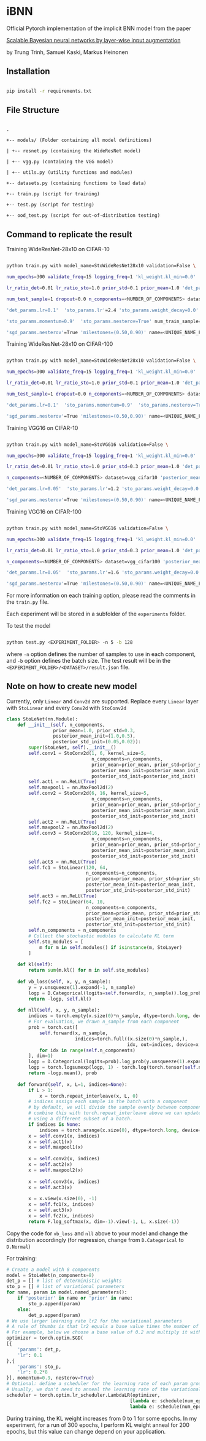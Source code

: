 
# iBNN

  

Official Pytorch implementation of the implicit BNN model from the paper

  

[Scalable Bayesian neural networks by layer-wise input augmentation](https://arxiv.org/abs/2010.13498)

  

by Trung Trinh, Samuel Kaski, Markus Heinonen

  

## Installation

  

```bash

pip install -r requirements.txt

```

  

## File Structure

  

```

.

+-- models/ (Folder containing all model definitions)

| +-- resnet.py (containing the WideResNet model)

| +-- vgg.py (containing the VGG model)

| +-- utils.py (utility functions and modules)

+-- datasets.py (containing functions to load data)

+-- train.py (script for training)

+-- test.py (script for testing)

+-- ood_test.py (script for out-of-distribution testing)

```

  

## Command to replicate the result

  

Training WideResNet-28x10 on CIFAR-10

```bash

python train.py with model_name=StoWideResNet28x10 validation=False \

num_epochs=300 validate_freq=15 logging_freq=1 'kl_weight.kl_min=0.0'  'kl_weight.kl_max=1.0'  'kl_weight.last_iter=200' \

lr_ratio_det=0.01 lr_ratio_sto=1.0 prior_std=0.1 prior_mean=1.0 'det_params.weight_decay=5e-4' \

num_test_sample=1 dropout=0.0 n_components=<NUMBER_OF_COMPONENTS> dataset=cifar10 \

'det_params.lr=0.1'  'sto_params.lr'=2.4 'sto_params.weight_decay=0.0' \

'sto_params.momentum=0.9'  'sto_params.nesterov=True' num_train_sample=2 \

'sgd_params.nesterov'=True 'milestones=(0.50,0.90)' name=<UNIQUE_NAME_FOR_THE_EXPERIMENT> seed=<RANDOM_SEED>

```

Training WideResNet-28x10 on CIFAR-100

```bash

python train.py with model_name=StoWideResNet28x10 validation=False \

num_epochs=300 validate_freq=15 logging_freq=1 'kl_weight.kl_min=0.0'  'kl_weight.kl_max=1.0'  'kl_weight.last_iter=200' \

lr_ratio_det=0.01 lr_ratio_sto=1.0 prior_std=0.1 prior_mean=1.0 'det_params.weight_decay=5e-4' \

num_test_sample=1 dropout=0.0 n_components=<NUMBER_OF_COMPONENTS> dataset=cifar100 seed=<RANDOM_SEED> \

'det_params.lr=0.1'  'sto_params.momentum=0.9'  'sto_params.nesterov=True'  'sto_params.lr'=4.8 'sto_params.weight_decay=0.0'  'num_train_sample'=2 \

'sgd_params.nesterov'=True 'milestones=(0.50,0.90)' name=<UNIQUE_NAME_FOR_THE_EXPERIMENT>

```

Training VGG16 on CIFAR-10

```bash

python train.py with model_name=StoVGG16 validation=False \

num_epochs=300 validate_freq=15 logging_freq=1 'kl_weight.kl_min=0.0'  'kl_weight.kl_max=1.0'  'kl_weight.last_iter=200' \

lr_ratio_det=0.01 lr_ratio_sto=1.0 prior_std=0.3 prior_mean=1.0 'det_params.weight_decay=5e-4' num_test_sample=1 \

n_components=<NUMBER_OF_COMPONENTS> dataset=vgg_cifar10 'posterior_mean_init=(1.0,0.75)' \

'det_params.lr=0.05'  'sto_params.lr'=1.2 'sto_params.weight_decay=0.0'  'sto_params.momentum=0.9'  'sto_params.nesterov=True'  'num_train_sample'=2 \

'sgd_params.nesterov'=True 'milestones=(0.50,0.90)' name=<UNIQUE_NAME_FOR_THE_EXPERIMENT> seed=<RANDOM_SEED>

```

Training VGG16 on CIFAR-100

```bash

python train.py with model_name=StoVGG16 validation=False \

num_epochs=300 validate_freq=15 logging_freq=1 'kl_weight.kl_min=0.0'  'kl_weight.kl_max=1.0'  'kl_weight.last_iter=200' \

lr_ratio_det=0.01 lr_ratio_sto=1.0 prior_std=0.3 prior_mean=1.0 'det_params.weight_decay=3e-4' num_test_sample=1 \

n_components=<NUMBER_OF_COMPONENTS> dataset=vgg_cifar100 'posterior_mean_init=(1.0,0.75)'  'posterior_std_init=(0.05,0.02)' \

'det_params.lr=0.05'  'sto_params.lr'=1.6 'sto_params.weight_decay=0.0'  'sto_params.momentum=0.9'  'sto_params.nesterov=True'  'num_train_sample'=2 \

'sgd_params.nesterov'=True 'milestones=(0.50,0.90)' name=<UNIQUE_NAME_FOR_THE_EXPERIMENT> seed=<RANDOM_SEED>

```

For more information on each training option, please read the comments in the `train.py` file.

Each experiment will be stored in a subfolder of the `experiments` folder.

  

To test the model

```bash

python test.py <EXPERIMENT_FOLDER> -n 5 -b 128

```

where `-n` option defines the number of samples to use in each component, and `-b` option defines the batch size. The test result will be in the `<EXPERIMENT_FOLDER>/<DATASET>/result.json` file.

  

## Note on how to create new model

Currently, only `Linear` and `Conv2d` are supported. Replace every `Linear` layer with `StoLinear` and every `Conv2d` with `StoConv2d`

```python
class StoLeNet(nn.Module):
    def __init__(self, n_components, 
                 prior_mean=1.0, prior_std=0.3, 
                 posterior_mean_init=(1.0,0.5), 
                 posterior_std_init=(0.05,0.02)):
        super(StoLeNet, self).__init__()
        self.conv1 = StoConv2d(1, 6, kernel_size=5,
                               n_components=n_components, 
                               prior_mean=prior_mean, prior_std=prior_std,
                               posterior_mean_init=posterior_mean_init,
                               posterior_std_init=posterior_std_init)
        self.act1 = nn.ReLU(True)
        self.maxpool1 = nn.MaxPool2d(2)
        self.conv2 = StoConv2d(6, 16, kernel_size=5,
                               n_components=n_components, 
                               prior_mean=prior_mean, prior_std=prior_std,
                               posterior_mean_init=posterior_mean_init,
                               posterior_std_init=posterior_std_init)
        self.act2 = nn.ReLU(True)
        self.maxpool2 = nn.MaxPool2d(2)
        self.conv3 = StoConv2d(16, 120, kernel_size=4,
                               n_components=n_components, 
                               prior_mean=prior_mean, prior_std=prior_std,
                               posterior_mean_init=posterior_mean_init,
                               posterior_std_init=posterior_std_init)
        self.act3 = nn.ReLU(True)
        self.fc1 = StoLinear(120, 64, 
                             n_components=n_components, 
                             prior_mean=prior_mean, prior_std=prior_std, 
                             posterior_mean_init=posterior_mean_init, 
                             posterior_std_init=posterior_std_init)
        self.act3 = nn.ReLU(True)
        self.fc2 = StoLinear(64, 10, 
                             n_components=n_components, 
                             prior_mean=prior_mean, prior_std=prior_std, 
                             posterior_mean_init=posterior_mean_init, 
                             posterior_std_init=posterior_std_init)
        self.n_components = n_components
        # Collect the stochastic modules to calculate KL term
        self.sto_modules = [
            m for m in self.modules() if isinstance(m, StoLayer)
        ]
    
    def kl(self):
        return sum(m.kl() for m in self.sto_modules)
    
    def vb_loss(self, x, y, n_sample):
        y = y.unsqueeze(1).expand(-1, n_sample)
        logp = D.Categorical(logits=self.forward(x, n_sample)).log_prob(y).mean()
        return -logp, self.kl()
    
    def nll(self, x, y, n_sample):
        indices = torch.empty(x.size(0)*n_sample, dtype=torch.long, device=x.device)
        # For evaluation, we drawn n_sample from each component
        prob = torch.cat([
            self.forward(x, n_sample, 
                         indices=torch.full((x.size(0)*n_sample,), 
                                            idx, out=indices, device=x.device, dtype=torch.long))
            for idx in range(self.n_components)
        ], dim=1)
        logp = D.Categorical(logits=prob).log_prob(y.unsqueeze(1).expand(-1, self.n_components*n_sample))
        logp = torch.logsumexp(logp, 1) - torch.log(torch.tensor(self.n_components*n_sample, dtype=torch.float32, device=x.device))
        return -logp.mean(), prob
    
    def forward(self, x, L=1, indices=None):
        if L > 1:
            x = torch.repeat_interleave(x, L, 0)
        # indices assign each sample in the batch with a component
        # by default, we will divide the sample evenly between component via module (%)
        # combine this with torch.repeat_interleave above we can update each component
        # using a different subset of a batch.
        if indices is None:
            indices = torch.arange(x.size(0), dtype=torch.long, device=x.device) % self.n_components
        x = self.conv1(x, indices)
        x = self.act1(x)
        x = self.maxpool1(x)
        
        x = self.conv2(x, indices)
        x = self.act2(x)
        x = self.maxpool2(x)
        
        x = self.conv3(x, indices)
        x = self.act3(x)
        
        x = x.view(x.size(0), -1)
        x = self.fc1(x, indices)
        x = self.act3(x)
        x = self.fc2(x, indices)
        return F.log_softmax(x, dim=-1).view(-1, L, x.size(-1))
```
Copy the code for `vb_loss` and `nll` above to your model and change the distribution accordingly (for regression, change from `D.Categorical` to `D.Normal`)

For training:
```python
# Create a model with 8 components
model = StoLeNet(n_components=8)
det_p = [] # list of deterministic weights
sto_p = [] # list of variational parameters
for name, param in model.named_parameters():
    if 'posterior' in name or 'prior' in name:
        sto_p.append(param)
    else:
        det_p.append(param)
# We use larger learning rate lr2 for the variational parameters
# A rule of thumbs is that lr2 equals a base value times the number of components.
# For example, below we choose a base value of 0.2 and multiply it with 8.
optimizer = torch.optim.SGD(
[{
    'params': det_p,
    'lr': 0.1
},{
    'params': sto_p,
    'lr': 0.2*8
}], momentum=0.9, nesterov=True)
# Optional: define a scheduler for the learning rate of each param group.
# Usually, we don't need to anneal the learning rate of the variational parameters.
scheduler = torch.optim.lr_scheduler.LambdaLR(optimizer, 
                                             [lambda e: schedule(num_epochs, e, milestones, lr_ratio_det), 
                                             lambda e: schedule(num_epochs, e, milestones, lr_ratio_sto)])
```

During training, the KL weight increases from 0 to 1 for some epochs. In my experiment, for a run of 300 epochs, I perform KL weight anneal for 200 epochs, but this value can change depend on your application.

